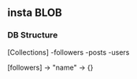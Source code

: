 ## insta BLOB

### DB Structure

[Collections]
-followers
-posts
-users

[followers] -> "name" -> {}
